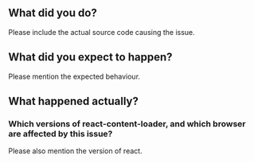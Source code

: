 ## What did you do? 
Please include the actual source code causing the issue.

## What did you expect to happen?
Please mention the expected behaviour.

## What happened actually?

### Which versions of react-content-loader, and which browser are affected by this issue?
Please also mention the version of react.
